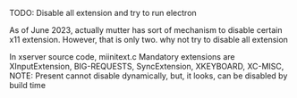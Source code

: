 TODO: Disable all extension and try to run electron

As of June 2023, actually mutter has sort of mechanism to disable certain x11 extension.
However, that is only two. why not try to disable all extension

In xserver source code, miinitext.c
Mandatory extensions are XInputExtension, BIG-REQUESTS, SyncExtension, XKEYBOARD, XC-MISC, NOTE: Present cannot disable dynamically, but, it looks,
can be disabled by build time